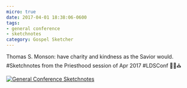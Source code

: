 ```yaml
---
micro: true
date: 2017-04-01 18:38:06-0600
tags:
- general conference
- sketchnotes
category: Gospel Sketcher
---
```


Thomas S. Monson: have charity and kindness as the Savior would. #Sketchnotes from the Priesthood session of Apr 2017 #LDSConf ✍🏼⛪️

[![General Conference Sketchnotes](https://media.bennorris.org/images/gospelsketcher/uploads/2018/6dc3709058.jpg)](https://media.bennorris.org/images/gospelsketcher/uploads/2018/6dc3709058.jpg)
